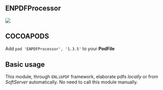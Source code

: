 ## ENPDFProcessor

![](https://badgen.net/badge/stable/1.3.5/blue)

## COCOAPODS

Add `pod 'ENPDFProcessor', '1.3.5'` to your **PodFile**

## Basic usage

This module, through `ENLibPDF` framework, elaborate pdfs _locally_ or from _SoftServer_ automatically. No need to call this module manually.
